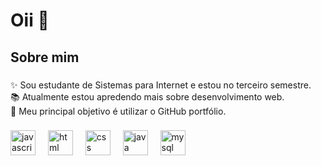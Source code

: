 

<h1 align="left">Oii 👋 </h1>

###


<h2 align="left">Sobre mim</h2>

###

<p align="left">✨ Sou estudante de Sistemas para Internet e estou no terceiro semestre.<br>📚 Atualmente estou apredendo mais sobre desenvolvimento web. <br>🎯 Meu principal objetivo é utilizar o GitHub portfólio.<br></p>

###



###

<div align="left">
  <img src="https://cdn.jsdelivr.net/gh/devicons/devicon/icons/javascript/javascript-original.svg" height="40" alt="javascript logo"  />
  <img width="12" />
  <img src="![image](https://github.com/user-attachments/assets/47645809-0762-4028-bd9f-5b48e002147e)" height="40" alt="html logo"  />
  <img width="12" />
  <img src="![image](https://github.com/user-attachments/assets/1ec62712-05b9-4f42-81c3-c7a187a92ae8)" height="40" alt="css logo"  />
  <img width="12" />
  <img src="https://cdn.worldvectorlogo.com/logos/java-14.svg" height="40" alt="java logo"  />
  <img width="12" />
  <img src="https://www.citypng.com/public/uploads/preview/hd-mysql-logo-transparent-background-701751694771788209ydqoapx.png" height="40" alt="mysql logo" />
  <img width="12" />

</div>

###
